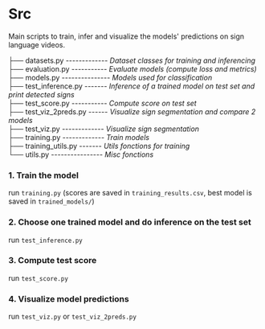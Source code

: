 # Src
Main scripts to train, infer and visualize the models' predictions on sign language videos.

├── datasets.py ------------- _Dataset classes for training and inferencing_  
├── evaluation.py ----------- _Evaluate models (compute loss and metrics)_  
├── models.py --------------- _Models used for classification_  
├── test_inference.py ------- _Inference of a trained model on test set and print detected signs_  
├── test_score.py ----------- _Compute score on test set_  
├── test_viz_2preds.py ------ _Visualize sign segmentation and compare 2 models_  
├── test_viz.py ------------- _Visualize sign segmentation_  
├── training.py ------------- _Train models_  
├── training_utils.py ------- _Utils fonctions for training_  
└── utils.py ---------------- _Misc fonctions_  

### 1. Train the model 
run `training.py` (scores are saved in `training_results.csv`, best model is saved in `trained_models/`)  
### 2. Choose one trained model and do inference on the test set 
run `test_inference.py`
### 3. Compute test score 
run `test_score.py`
### 4. Visualize model predictions
run `test_viz.py` or `test_viz_2preds.py`
